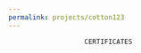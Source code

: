 ```yaml
---
permalink: projects/cotton123
---
```


<html>
<body>  
                         
                         
                                                  
                       CERTIFICATES

  
  
</html>
</body>
